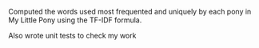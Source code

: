 Computed the words used most frequented and uniquely by each pony in
My Little Pony using the TF-IDF formula.

Also wrote unit tests to check my work
